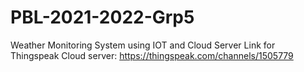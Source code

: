 # PBL-2021-2022-Grp5
Weather Monitoring System using IOT and Cloud Server
Link for Thingspeak Cloud server: https://thingspeak.com/channels/1505779

